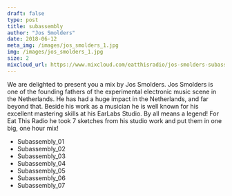 ```yaml
---
draft: false
type: post
title: subassembly
author: "Jos Smolders"
date: 2018-06-12
meta_img: /images/jos_smolders_1.jpg
img: /images/jos_smolders_1.jpg
size: 2
mixcloud_url: https://www.mixcloud.com/eatthisradio/jos-smolders-subassembly/
---
```


We are delighted to present you a mix by Jos Smolders. Jos Smolders is one of the founding fathers of the experimental electronic music scene in the Netherlands. He has had a huge impact in the Netherlands, and far beyond that. Beside his work as a musician he is well known for his excellent mastering skills at his EarLabs Studio. By all means a legend! 
For Eat This Radio he took 7 sketches from his studio work and put them in one big, one hour mix! 

- Subassembly_01
- Subassembly_02
- Subassembly_03
- Subassembly_04
- Subassembly_05
- Subassembly_06
- Subassembly_07